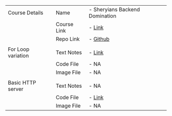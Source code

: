 ||||
|-|-|-|
|Course Details|Name|- Sheryians Backend Domination|
||Course Link|- [Link](https://sheryians.com/courses/courses-details/Back-End%20Domination:%20Create%20Efficient%20Back-End.)|
||Repo Link|- [Github]()|
||||
|For Loop variation |Text Notes|- [Link](/hiteshc_yt/microNotesCodeFiles/forLoopsInJs.txt)|
||Code File|- NA|
||Image File|- NA|
||||
|Basic HTTP server |Text Notes|- NA|
||Code File|- [Link]()|
||Image File|- NA|